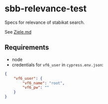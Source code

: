 # sbb-relevance-test

Specs for relevance of stabikat search. 

See [Ziele.md](notes/Ziele.md)

## Requirements

- node
- credentials for `vf6_user` in  `cypress.env.json`:
```json
{
    "vf6_user": {
        "vf6_name": "root",
        "vf6_pw": ""
    }
}
```

